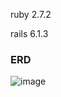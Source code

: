 ruby 2.7.2

rails 6.1.3

### ERD
![image](https://github.com/prodigy7748/task_manage_system/blob/master/img/ERD.png)
